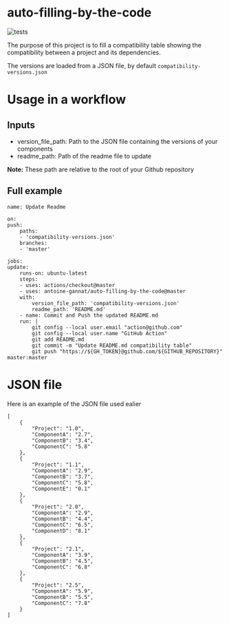 # auto-filling-by-the-code
![tests](https://github.com/antoine-gannat/auto-filling-by-the-code/workflows/tests/badge.svg)

The purpose of this project is to fill a compatibility table showing the compatibility between a project and its dependencies.

The versions are loaded from a JSON file, by default ``compatibility-versions.json``

# Usage in a workflow

## Inputs

- version_file_path: Path to the JSON file containing the versions of your components
- readme_path: Path of the readme file to update

**Note:** These path are relative to the root of your Github repository 

## Full example

    name: Update Readme

    on: 
    push:
        paths:
        - 'compatibility-versions.json'
        branches:
        - 'master'

    jobs:
    update:
        runs-on: ubuntu-latest
        steps:
        - uses: actions/checkout@master
        - uses: antoine-gannat/auto-filling-by-the-code@master
        with:
            version_file_path: 'compatibility-versions.json'
            readme_path: 'README.md'
        - name: Commit and Push the updated README.md
        run: |
            git config --local user.email "action@github.com"
            git config --local user.name "GitHub Action"
            git add README.md
            git commit -m "Update README.md compatibility table"
            git push "https://${GH_TOKEN}@github.com/${GITHUB_REPOSITORY}" master:master


# JSON file

Here is an example of the JSON file used ealier

    [
        {
            "Project": "1.0",
            "ComponentA": "2.7",
            "ComponentB": "3.4",
            "ComponentC": "5.8"  
        },
        {
            "Project": "1.1",
            "ComponentA": "2.9",
            "ComponentB": "3.7",
            "ComponentC": "5.8",
            "ComponentE": "0.1" 
        },
        {
            "Project": "2.0",
            "ComponentA": "2.9",
            "ComponentB": "4.4",
            "ComponentC": "6.5",
            "ComponentD": "8.1"
        },
        {
            "Project": "2.1",
            "ComponentA": "3.9",
            "ComponentB": "4.5",
            "ComponentC": "6.8"  
        },
        {
            "Project": "2.5",
            "ComponentA": "5.9",
            "ComponentB": "5.5",
            "ComponentC": "7.8"  
        }
    ]
